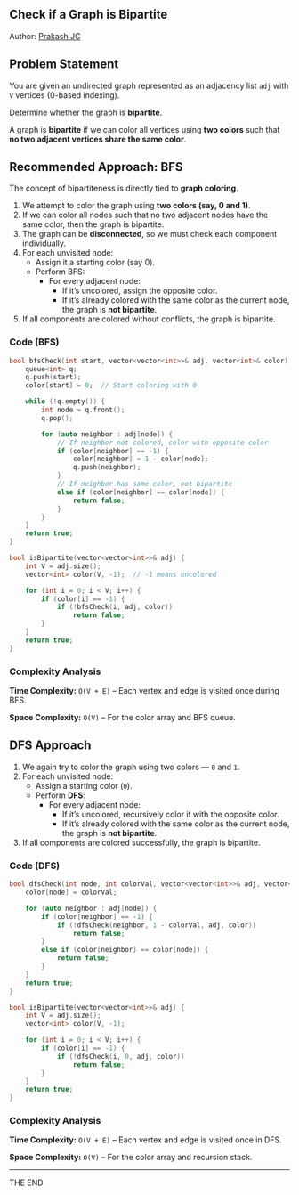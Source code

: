 ## Check if a Graph is Bipartite

Author: [Prakash JC](https://prakash079513.github.io)

## Problem Statement

You are given an undirected graph represented as an adjacency list `adj` with `V` vertices (0-based indexing).

Determine whether the graph is **bipartite**.

A graph is **bipartite** if we can color all vertices using **two colors** such that **no two adjacent vertices share the same color**.

## Recommended Approach: **BFS**

The concept of bipartiteness is directly tied to **graph coloring**.

1. We attempt to color the graph using **two colors (say, 0 and 1)**.
2. If we can color all nodes such that no two adjacent nodes have the same color, then the graph is bipartite.
3. The graph can be **disconnected**, so we must check each component individually.
4. For each unvisited node:
   - Assign it a starting color (say 0).
   - Perform BFS:
     - For every adjacent node:
       - If it’s uncolored, assign the opposite color.
       - If it’s already colored with the same color as the current node, the graph is **not bipartite**.
5. If all components are colored without conflicts, the graph is bipartite.

### Code (BFS)

```cpp
bool bfsCheck(int start, vector<vector<int>>& adj, vector<int>& color) {
    queue<int> q;
    q.push(start);
    color[start] = 0;  // Start coloring with 0

    while (!q.empty()) {
        int node = q.front();
        q.pop();

        for (auto neighbor : adj[node]) {
            // If neighbor not colored, color with opposite color
            if (color[neighbor] == -1) {
                color[neighbor] = 1 - color[node];
                q.push(neighbor);
            }
            // If neighbor has same color, not bipartite
            else if (color[neighbor] == color[node]) {
                return false;
            }
        }
    }
    return true;
}

bool isBipartite(vector<vector<int>>& adj) {
    int V = adj.size();
    vector<int> color(V, -1);  // -1 means uncolored

    for (int i = 0; i < V; i++) {
        if (color[i] == -1) {
            if (!bfsCheck(i, adj, color))
                return false;
        }
    }
    return true;
}
```

### Complexity Analysis

**Time Complexity:** `O(V + E)` – Each vertex and edge is visited once during BFS.

**Space Complexity:** `O(V)` – For the color array and BFS queue.

## **DFS** Approach

1. We again try to color the graph using two colors — `0` and `1`.
2. For each unvisited node:
   - Assign a starting color (`0`).
   - Perform **DFS**:
     - For every adjacent node:
       - If it’s uncolored, recursively color it with the opposite color.
       - If it’s already colored with the same color as the current node, the graph is **not bipartite**.
3. If all components are colored successfully, the graph is bipartite.

### Code (DFS)

```cpp
bool dfsCheck(int node, int colorVal, vector<vector<int>>& adj, vector<int>& color) {
    color[node] = colorVal;

    for (auto neighbor : adj[node]) {
        if (color[neighbor] == -1) {
            if (!dfsCheck(neighbor, 1 - colorVal, adj, color))
                return false;
        }
        else if (color[neighbor] == color[node]) {
            return false;
        }
    }
    return true;
}

bool isBipartite(vector<vector<int>>& adj) {
    int V = adj.size();
    vector<int> color(V, -1);

    for (int i = 0; i < V; i++) {
        if (color[i] == -1) {
            if (!dfsCheck(i, 0, adj, color))
                return false;
        }
    }
    return true;
}
```

### Complexity Analysis

**Time Complexity:** `O(V + E)` – Each vertex and edge is visited once in DFS.

**Space Complexity:** `O(V)` – For the color array and recursion stack.

---

THE END
